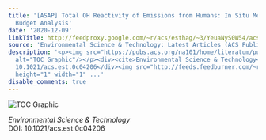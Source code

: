 ```yaml
---
title: '[ASAP] Total OH Reactivity of Emissions from Humans: In Situ Measurement and
  Budget Analysis'
date: '2020-12-09'
linkTitle: http://feedproxy.google.com/~r/acs/esthag/~3/YeuaNyS0W54/acs.est.0c04206
source: 'Environmental Science & Technology: Latest Articles (ACS Publications)'
description: '<p><img src="https://pubs.acs.org/na101/home/literatum/publisher/achs/journals/content/esthag/0/esthag.ahead-of-print/acs.est.0c04206/20201208/images/medium/es0c04206_0004.gif"
  alt="TOC Graphic"/></p><div><cite>Environmental Science & Technology</cite></div><div>DOI:
  10.1021/acs.est.0c04206</div><img src="http://feeds.feedburner.com/~r/acs/esthag/~4/YeuaNyS0W54"
  height="1" width="1" ...'
disable_comments: true
---
```

<p><img src="https://pubs.acs.org/na101/home/literatum/publisher/achs/journals/content/esthag/0/esthag.ahead-of-print/acs.est.0c04206/20201208/images/medium/es0c04206_0004.gif" alt="TOC Graphic"/></p><div><cite>Environmental Science & Technology</cite></div><div>DOI: 10.1021/acs.est.0c04206</div><img src="http://feeds.feedburner.com/~r/acs/esthag/~4/YeuaNyS0W54" height="1" width="1" ...